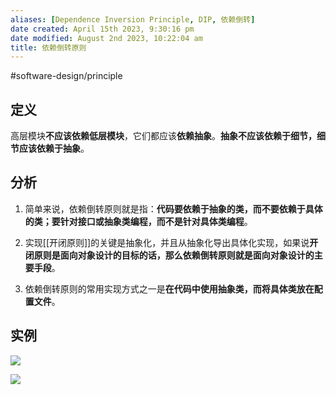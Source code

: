 ```yaml
---
aliases: [Dependence Inversion Principle, DIP, 依赖倒转]
date created: April 15th 2023, 9:30:16 pm
date modified: August 2nd 2023, 10:22:04 am
title: 依赖倒转原则
---
```

#software-design/principle

## 定义

高层模块**不应该依赖低层模块**，它们都应该**依赖抽象**。**抽象不应该依赖于细节，细节应该依赖于抽象**。

## 分析

1.  简单来说，依赖倒转原则就是指：**代码要依赖于抽象的类，而不要依赖于具体的类；要针对接口或抽象类编程，而不是针对具体类编程**。
    
2.  实现[[开闭原则]]的关键是抽象化，并且从抽象化导出具体化实现，如果说**开闭原则是面向对象设计的目标的话，那么依赖倒转原则就是面向对象设计的主要手段**。
    
3.  依赖倒转原则的常用实现方式之一是**在代码中使用抽象类，而将具体类放在配置文件**。

## 实例

![](https://spricoder.oss-cn-shanghai.aliyuncs.com/2021-Software-System-Design/img/lec01/11.png)

![](https://spricoder.oss-cn-shanghai.aliyuncs.com/2021-Software-System-Design/img/lec01/12.png)

